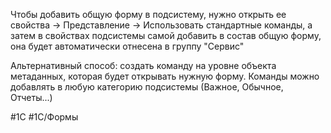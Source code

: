 Чтобы добавить общую форму в подсистему, нужно открыть ее свойства -> Представление -> Использовать стандартные команды, а затем в свойствах подсистемы самой добавить в состав общую форму, она будет автоматически отнесена в группу "Сервис"

Альтернативный способ: создать команду на уровне объекта метаданных, которая будет открывать нужную форму. Команды можно добавлять в любую категорию подсистемы (Важное, Обычное, Отчеты...)

#1С #1С/Формы